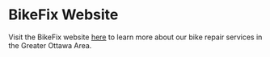 # BikeFix Website

Visit the BikeFix website [here](https://patrick-bonini.github.io/BikeFix/) to learn more about our bike repair services in the Greater Ottawa Area.
